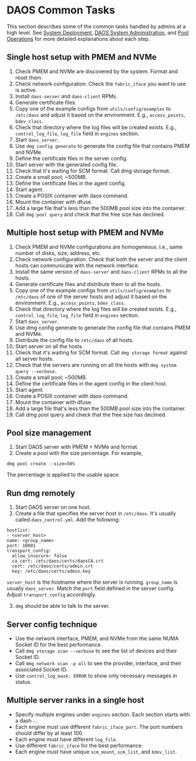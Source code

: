 # DAOS Common Tasks

This section describes some of the common tasks handled by admins at a high level. See [System Deployment](./deployment.md#system-deployment), [DAOS System Administration](./administration.md#daos-system-administration), and [Pool Operations](./pool_operations.md#pool-operations) for more detailed explanations about each step.

## Single host setup with PMEM and NVMe

1. Check PMEM and NVMe are discovered by the system. Format and reset them.
2. Check network configuration. Check the `fabric_iface` you want to use is active.
3. Install `daos-server` and `daos-client` RPMs.
4. Generate certificate files.
5. Copy one of the example configs from `utils/config/examples` to
`/etc/daos` and adjust it based on the environment. E.g., `access_points`,
`bdev_class`.
6. Check that directory where the log files will be created exists. E.g.,
`control_log_file`, `log_file` field in `engines` section.
7. Start `daos_server`.
8. Use `dmg config generate` to generate the config file that contains PMEM and
NVMe.
9. Define the certificate files in the server config.
10. Start server with the generated config file.
11. Check that it's waiting for SCM format. Call dmg storage format.
12. Create a small pool; ~500MB.
13. Define the certificate files in the agent config.
14. Start agent.
15. Create a POSIX container with daos command.
16. Mount the container with dfuse.
17. Add a large file that's less than the 500MB pool size into the container.
18. Call `dmg pool query` and check that the free size has declined.

## Multiple host setup with PMEM and NVMe

1. Check PMEM and NVMe configurations are homogeneous. I.e., same number of
disks, size, address, etc.
2. Check network configuration. Check that both the server and the client hosts
can communicate with the network interface.
3. Install the same version of `daos-server` and `daos-client` RPMs to all the
hosts.
4. Generate certificate files and distribute them to all the hosts.
5. Copy one of the example configs from `utils/config/examples` to
`/etc/daos` of one of the server hosts and adjust it based on the environment.
E.g., `access_points`, `bdev_class`.
6. Check that directory where the log files will be created exists. E.g.,
`control_log_file`, `log_file` field in `engines` section.
7. Start `daos_server`.
8. Use dmg config generate to generate the config file that contains PMEM and
NVMe.
9. Distribute the config file to `/etc/daos` of all hosts.
10. Start server on all the hosts.
11. Check that it's waiting for SCM format. Call `dmg storage format` against all
server hosts.
12. Check that the servers are running on all the hosts with `dmg system query
--verbose`.
13. Create a small pool; ~500MB.
14. Define the certificate files in the agent config in the client host.
15. Start agent.
16. Create a POSIX container with daos command.
17. Mount the container with dfuse.
18. Add a large file that's less than the 500MB pool size into the container.
19. Call dmg pool query and check that the free size has declined.

## Pool size management

1. Start DAOS server with PMEM + NVMe and format.
2. Create a pool with the size percentage. For example,
```
dmg pool create --size=50%
```
The percentage is applied to the usable space.

## Run dmg remotely

1. Start DAOS server on one host.
2. Create a file that specifies the server host in `/etc/daos`. It's usually
called `daos_control.yml`. Add the following:
```
hostlist:
- <server_host>
name: <group_name>
port: 10001
transport_config:
  allow_insecure: false
  ca_cert: /etc/daos/certs/daosCA.crt
  cert: /etc/daos/certs/admin.crt
  key: /etc/daos/certs/admin.key
```
`server_host` is the hostname where the server is running. `group_name` is
usually `daos_server`. Match the `port` field defined in the server config.
Adjust `transport_config` accordingly.

3. `dmg` should be able to talk to the server.

## Server config technique

- Use the network interface, PMEM, and NVMe from the same NUMA Socket ID for
the best performance.
- Call `dmg storage scan --verbose` to see the list of devices and their Socket
ID.
- Call `dmg network scan -p all` to see the provider, interface, and their
associated Socket ID.
- Use `control_log_mask: ERROR` to show only necessary messages in status.

## Multiple server ranks in a single host

- Specify multiple engines under `engines` section. Each section starts with a
dash `-`.
- Each engine must use different `fabric_iface_port`. The port numbers should
differ by at least 100.
- Each engine must have different `log_file`.
- Use different `fabric_iface` for the best performance.
- Each engine must have unique `scm_mount`, `scm_list`, and `bdev_list`.
